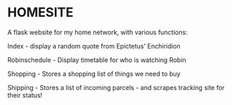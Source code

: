 # HOMESITE
A flask website for my home network, with various functions:

Index - display a random quote from Epictetus' Enchiridion

Robinschedule - Display timetable for who is watching Robin

Shopping - Stores a shopping list of things we need to buy

Shipping - Stores a list of incoming parcels - and scrapes tracking site for their status!



